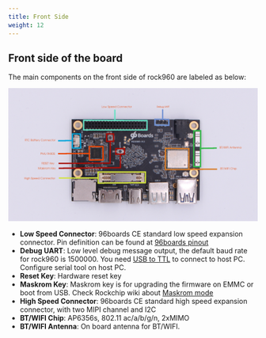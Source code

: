 ```yaml
---
title: Front Side
weight: 12
---
```


## Front side of the board

The main components on the front side of rock960 are labeled as below:

![Front side with label](/Start/frontside/images/rock960_top_with_label.png)

* **Low Speed Connector**: 96boards CE standard low speed expansion connector. Pin definition can be found at [96boards pinout](https://www.96boards.org/pinout/)
* **Debug UART**: Low level debug message output, the default baud rate for rock960 is 1500000. You need [USB to TTL]() to connect to host PC. Configure serial tool on host PC.
* **Reset Key**: Hardware reset key
* **Maskrom Key**: Maskrom key is for upgrading the firmware on EMMC or boot from USB. Check Rockchip wiki about [Maskrom mode](http://opensource.rock-chips.com/wiki_Rockusb#Maskrom_mode)
* **High Speed Connector**: 96boards CE standard high speed expansion connector, with two MIPI channel and I2C
* **BT/WIFI Chip**: AP6356s, 802.11 ac/a/b/g/n, 2xMIMO
* **BT/WIFI Antenna**: On board antenna for BT/WIFI.
